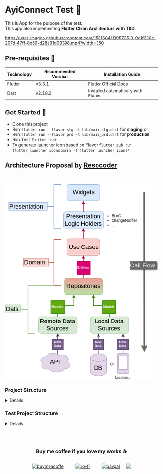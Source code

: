 <br>

# AyiConnect Test 📱

This is App for the purpose of the test.
<br>This app also implementing **Flutter Clean Architecture with TDD.**



https://user-images.githubusercontent.com/1531684/189573510-0e1f300c-207d-47ff-8d69-d28e91d09398.mp4?width=350


## Pre-requisites 📐

| Technology | Recommended Version | Installation Guide                                                    |
|------------|---------------------|-----------------------------------------------------------------------|
| Flutter    | v3.3.1              | [Flutter Official Docs](https://flutter.dev/docs/get-started/install) |
| Dart       | v2.18.0             | Installed automatically with Flutter                                  |

## Get Started 🚀

- Clone this project
- Run `flutter run --flavor stg -t lib/main_stg.dart` for **staging** or
- Run `flutter run --flavor prd -t lib/main_prd.dart` for **production**
- Run Test `flutter test`
- To generate launcher icon based on Flavor `flutter pub run flutter_launcher_icons:main -f flutter_launcher_icons*`

## Architecture Proposal by [Resocoder](https://github.com/ResoCoder/flutter-tdd-clean-architecture-course)

<br>

![architecture-proposal](./architecture-proposal.png)

### Project Structure

<details>

````
lib
├── config.dart
├── core
│   ├── core.dart
│   ├── core_mapper.dart
│   ├── error
│   │   ├── error.dart
│   │   ├── exceptions.dart
│   │   └── failure.dart
│   ├── localization
│   │   ├── generated
│   │   │   ├── strings.dart
│   │   │   └── strings_en.dart
│   │   ├── intl_en.arb
│   │   ├── l10n.dart
│   │   └── localization.dart
│   └── usecase
│       └── usecase.dart
├── data
│   ├── data.dart
│   ├── datasources
│   │   ├── datasources.dart
│   │   ├── local
│   │   │   ├── data_helper.dart
│   │   │   ├── local.dart
│   │   │   └── pref_manager.dart
│   │   └── remote
│   │       ├── auth_remote_datasources.dart
│   │       ├── model
│   │       │   ├── auth
│   │       │   │   └── auth.dart
│   │       │   └── model.dart
│   │       ├── remote.dart
│   │       └── services
│   │           └── services.dart
│   └── repositories
│       ├── register_repository_impl.dart
│       └── repositories.dart
├── di
│   └── di.dart
├── domain
│   ├── domain.dart
│   ├── entities
│   │   ├── entities.dart
│   │   └── register
│   │       └── location.dart
│   ├── repositories
│   │   ├── register_repository.dart
│   │   └── repositories.dart
│   └── usecases
│       ├── register
│       │   ├── current_location.dart
│       │   └── register.dart
│       └── usecases.dart
├── main_prd.dart
├── main_stg.dart
├── my_app.dart
├── presentation
│   ├── pages
│   │   ├── app_cubit.dart
│   │   ├── app_route.dart
│   │   ├── pages.dart
│   │   └── register
│   │       ├── cubit
│   │       │   ├── cubit.dart
│   │       │   ├── register_cubit.dart
│   │       │   └── register_state.dart
│   │       ├── register.dart
│   │       ├── register_page.dart
│   │       ├── register_step1.dart
│   │       ├── register_step2.dart
│   │       └── register_step3.dart
│   ├── presentation.dart
│   ├── resources
│   │   ├── dimens.dart
│   │   ├── images.dart
│   │   ├── palette.dart
│   │   ├── resources.dart
│   │   └── styles.dart
│   └── widgets
│       ├── button.dart
│       ├── button_add.dart
│       ├── button_pair.dart
│       ├── disable_focus_node.dart
│       ├── drop_down.dart
│       ├── parent.dart
│       ├── phone_number.dart
│       ├── radio_group.dart
│       ├── spacer_h.dart
│       ├── spacer_v.dart
│       ├── stepper_custom.dart
│       ├── text_f.dart
│       ├── toast.dart
│       └── widgets.dart
└── utils
    ├── ext
    │   ├── context.dart
    │   ├── ext.dart
    │   ├── placemark.dart
    │   └── string.dart
    ├── helper
    │   ├── common.dart
    │   ├── constant.dart
    │   └── helper.dart
    ├── services
    │   └── services.dart
    └── utils.dart

````

</details>

### Test Project Structure

<details>

````
 
````

</details>


<br><br>

<h3 align="center">Buy me coffee if you love my works ☕️</h3>
<p align="center">
  <a href="https://www.buymeacoffee.com/Lzyct" target="_blank">
    <img src="https://www.buymeacoffee.com/assets/img/guidelines/download-assets-sm-2.svg" alt="buymeacoffe" style="vertical-align:top; margin:8px" height="36">
  </a>&nbsp;&nbsp;&nbsp;&nbsp;
   <a href="https://ko-fi.com/Lzyct" target="_blank">
    <img src="https://help.ko-fi.com/system/photos/3604/0095/9793/logo_circle.png" alt="ko-fi" style="vertical-align:top; margin:8px" height="36">
  </a>&nbsp;&nbsp;&nbsp;&nbsp;
  <a href="https://paypal.me/ukieTux" target="_blank">
    <img src="https://blog.zoom.us/wp-content/uploads/2019/08/paypal.png" alt="paypal" style="vertical-align:top; margin:8px" height="36">
  </a>
  <a href="https://saweria.co/Lzyct" target="_blank">
   <img src="https://1.bp.blogspot.com/-7OuHSxaNk6A/X92QPg8L9kI/AAAAAAAAG0E/lUzKf_uuVP8jCqvXpA7juh_l-TfK2jnbwCLcBGAsYHQ/s16000/SAWERIA.webp" style="vertical-align:top; margin:8px" height="36">
  </a>
</p>
<br><br>
